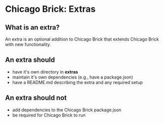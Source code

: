 # Chicago Brick: Extras

## What is an extra?
An extra is an optional addition to Chicago Brick that extends Chicago Brick with new functionality.  

## An extra should
- have it's own directory in **extras**
- maintain it's own dependencies (e.g., have a package.json)
- have a README.md describing the extra and any required setup

## An extra should not
- add dependencies to the Chicago Brick package.json
- be required for Chicago Brick to run
